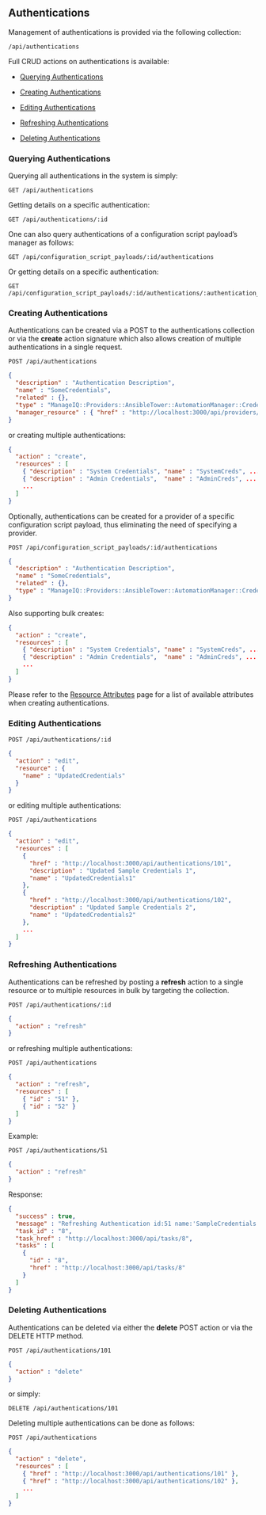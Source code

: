 ---
---

## Authentications

Management of authentications is provided via the following collection:

``` data
/api/authentications
```

Full CRUD actions on authentications is available:

  - [Querying Authentications](#querying-authentications)

  - [Creating Authentications](#creating-authentications)

  - [Editing Authentications](#editing-authentications)

  - [Refreshing Authentications](#refreshing-authentications)

  - [Deleting Authentications](#deleting-authentications)

### Querying Authentications

Querying all authentications in the system is simply:

    GET /api/authentications

Getting details on a specific authentication:

    GET /api/authentications/:id

One can also query authentications of a configuration script payload’s
manager as follows:

    GET /api/configuration_script_payloads/:id/authentications

Or getting details on a specific authentication:

    GET /api/configuration_script_payloads/:id/authentications/:authentication_id

### Creating Authentications

Authentications can be created via a POST to the authentications
collection or via the **create** action signature which also allows
creation of multiple authentications in a single request.

    POST /api/authentications

``` json
{
  "description" : "Authentication Description",
  "name" : "SomeCredentials",
  "related" : {},
  "type" : "ManageIQ::Providers::AnsibleTower::AutomationManager::Credential",
  "manager_resource" : { "href" : "http://localhost:3000/api/providers/7" }
}
```

or creating multiple authentications:

``` json
{
  "action" : "create",
  "resources" : [
    { "description" : "System Credentials", "name" : "SystemCreds", ... },
    { "description" : "Admin Credentials",  "name" : "AdminCreds", ... },
    ...
  ]
}
```

Optionally, authentications can be created for a provider of a specific
configuration script payload, thus eliminating the need of specifying a
provider.

    POST /api/configuration_script_payloads/:id/authentications

``` json
{
  "description" : "Authentication Description",
  "name" : "SomeCredentials",
  "related" : {},
  "type" : "ManageIQ::Providers::AnsibleTower::AutomationManager::Credential"
}
```

Also supporting bulk creates:

``` json
{
  "action" : "create",
  "resources" : [
    { "description" : "System Credentials", "name" : "SystemCreds", ... },
    { "description" : "Admin Credentials",  "name" : "AdminCreds", ... },
    ...
  ]
}
```

<div class="note">

Please refer to the [Resource
Attributes](../appendices/resource_attributes.html#authentications) page
for a list of available attributes when creating authentications.

</div>

### Editing Authentications

    POST /api/authentications/:id

``` json
{
  "action" : "edit",
  "resource" : {
    "name" : "UpdatedCredentials"
  }
}
```

or editing multiple authentications:

    POST /api/authentications

``` json
{
  "action" : "edit",
  "resources" : [
    {
      "href" : "http://localhost:3000/api/authentications/101",
      "description" : "Updated Sample Credentials 1",
      "name" : "UpdatedCredentials1"
    },
    {
      "href" : "http://localhost:3000/api/authentications/102",
      "description" : "Updated Sample Credentials 2",
      "name" : "UpdatedCredentials2"
    },
    ...
  ]
}
```

### Refreshing Authentications

Authentications can be refreshed by posting a **refresh** action to a
single resource or to multiple resources in bulk by targeting the
collection.

    POST /api/authentications/:id

``` json
{
  "action" : "refresh"
}
```

or refreshing multiple authentications:

    POST /api/authentications

``` json
{
  "action" : "refresh",
  "resources" : [
    { "id" : "51" },
    { "id" : "52" }
  ]
}
```

Example:

    POST /api/authentications/51

``` json
{
  "action" : "refresh"
}
```

Response:

``` json
{
  "success" : true,
  "message" : "Refreshing Authentication id:51 name:'SampleCredentials'",
  "task_id" : "8",
  "task_href" : "http://localhost:3000/api/tasks/8",
  "tasks" : [
    {
      "id" : "8",
      "href" : "http://localhost:3000/api/tasks/8"
    }
  ]
}
```

### Deleting Authentications

Authentications can be deleted via either the **delete** POST action or
via the DELETE HTTP method.

    POST /api/authentications/101

``` json
{
  "action" : "delete"
}
```

or simply:

    DELETE /api/authentications/101

Deleting multiple authentications can be done as follows:

    POST /api/authentications

``` json
{
  "action" : "delete",
  "resources" : [
    { "href" : "http://localhost:3000/api/authentications/101" },
    { "href" : "http://localhost:3000/api/authentications/102" },
    ...
  ]
}
```
